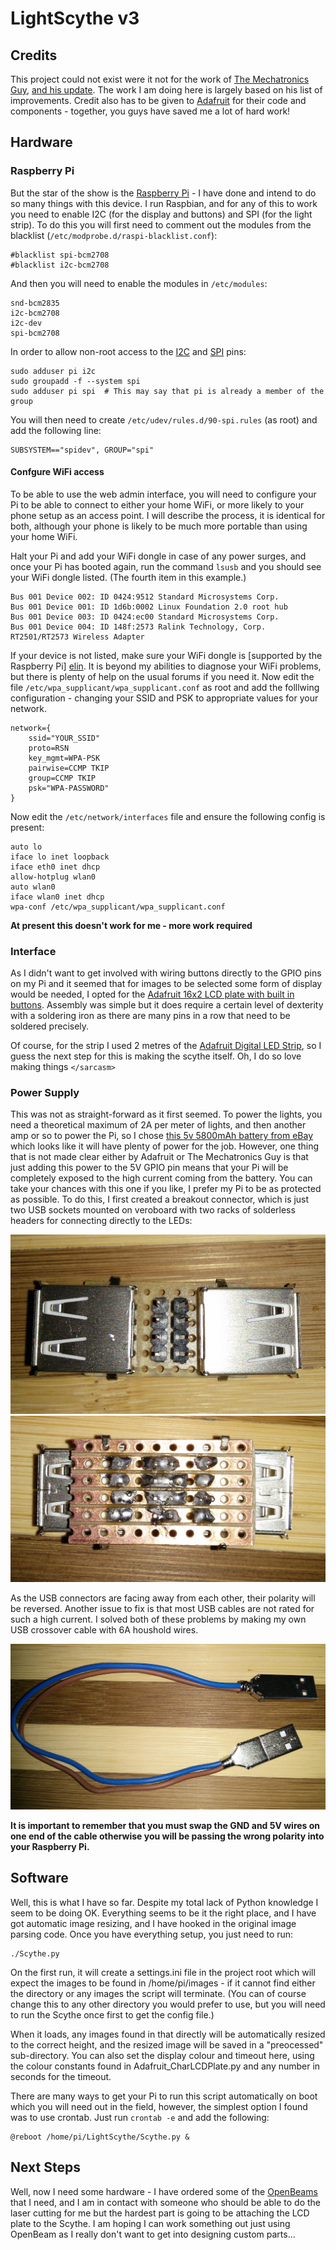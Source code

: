 # LightScythe v3 #
## Credits ##
This project could not exist were it not for the work of [The Mechatronics Guy][mech],
[and his update][mech2].  The work I am doing here is largely based on his list of
improvements.  Credit also has to be given to [Adafruit][adafruit] for their code and
components - together, you guys have saved me a lot of hard work!

## Hardware ##

### Raspberry Pi ###
But the star of the show is the [Raspberry Pi][rpi] - I have done and intend to do so many
things with this device. I run Raspbian, and for any of this to work you need to enable I2C
(for the display and buttons) and SPI (for the light strip).  To do this you will first
need to comment out the modules from the blacklist (`/etc/modprobe.d/raspi-blacklist.conf`):

    #blacklist spi-bcm2708
    #blacklist i2c-bcm2708

And then you will need to enable the modules in `/etc/modules`:

    snd-bcm2835
    i2c-bcm2708
    i2c-dev
    spi-bcm2708

In order to allow non-root access to the [I2C][i2c] and [SPI][spi] pins:

    sudo adduser pi i2c
    sudo groupadd -f --system spi
    sudo adduser pi spi  # This may say that pi is already a member of the group

You will then need to create `/etc/udev/rules.d/90-spi.rules` (as root) and add
the following line:

    SUBSYSTEM=="spidev", GROUP="spi"

#### Confgure WiFi access ####
To be able to use the web admin interface, you will need to configure your Pi to be able
to connect to either your home WiFi, or more likely to your phone setup as an access
point.  I will describe the process, it is identical for both, although your phone is
likely to be much more portable than using your home WiFi.

Halt your Pi and add your WiFi dongle in case of any power surges, and once your Pi has
booted again, run the command `lsusb` and you should see your WiFi dongle listed. (The
fourth item in this example.)

    Bus 001 Device 002: ID 0424:9512 Standard Microsystems Corp.
    Bus 001 Device 001: ID 1d6b:0002 Linux Foundation 2.0 root hub
    Bus 001 Device 003: ID 0424:ec00 Standard Microsystems Corp.
    Bus 001 Device 004: ID 148f:2573 Ralink Technology, Corp. RT2501/RT2573 Wireless Adapter

If your device is not listed, make sure your WiFi dongle is [supported by the Raspberry Pi]
[elin]. It is beyond my abilities to diagnose your WiFi problems, but there is plenty of
help on the usual forums if you need it.  Now edit the file `/etc/wpa_supplicant/wpa_supplicant.conf`
as root and add the folllwing configuration - changing your SSID and PSK to appropriate values
for your network.

    network={
        ssid="YOUR_SSID"
        proto=RSN
        key_mgmt=WPA-PSK
        pairwise=CCMP TKIP
        group=CCMP TKIP
        psk="WPA-PASSWORD"
    }

Now edit the `/etc/network/interfaces` file and ensure the following config is present:

    auto lo
    iface lo inet loopback
    iface eth0 inet dhcp
    allow-hotplug wlan0
    auto wlan0
    iface wlan0 inet dhcp
    wpa-conf /etc/wpa_supplicant/wpa_supplicant.conf

**At present this doesn't work for me - more work required**

### Interface ###
As I didn't want to get involved with wiring buttons directly to the GPIO pins on my Pi
and it seemed that for images to be selected some form of display would be needed, I
opted for the [Adafruit 16x2 LCD plate with built in buttons][ada]. Assembly was simple
but it does require a certain level of dexterity with a soldering iron as there are many
pins in a row that need to be soldered precisely.

Of course, for the strip I used 2 metres of the [Adafruit Digital LED Strip][ada2], so
I guess the next step for this is making the scythe itself. Oh, I do so love making things
`</sarcasm>`

### Power Supply ###
This was not as straight-forward as it first seemed.  To power the lights, you need
a theoretical maximum of 2A per meter of lights, and then another amp or so to power
the Pi, so I chose [this 5v 5800mAh battery from eBay][battery] which looks like it
will have plenty of power for the job.  However, one thing that is not made clear
either by Adafruit or The Mechatronics Guy is that just adding this power to the 5V
GPIO pin means that your Pi will be completely exposed to the high current coming
from the battery.  You can take your chances with this one if you like, I prefer my
Pi to be as protected as possible.  To do this, I first created a breakout connector,
which is just two USB sockets mounted on veroboard with two racks of solderless headers
for connecting directly to the LEDs:

![Top down view of the power breakout](/images/connector-top.jpg?raw=true "Top down view of the power breakout")
![A view of my not so excellent sodlering skills](/images/connector-bottom.jpg?raw=true "A view of my not so excellent sodlering skills")

As the USB connectors are facing away from each other, their polarity will be reversed.
Another issue to fix is that most USB cables are not rated for such a high current. I
solved both of these problems by making my own USB crossover cable with 6A houshold wires.

![My 6A crossover cable](/images/usb-crossover.jpg?raw=true "My 6A crossover cable")

**It is important to remember that you must swap the GND and 5V wires on one end of the
cable otherwise you will be passing the wrong polarity into your Raspberry Pi.**

## Software ##
Well, this is what I have so far.  Despite my total lack of Python knowledge I seem
to be doing OK. Everything seems to be it the right place, and I have got automatic
image resizing, and I have hooked in the original image parsing code.  Once you have
everything setup, you just need to run:

    ./Scythe.py

On the first run, it will create a settings.ini file in the project root which will expect
the images to be found in /home/pi/images - if it cannot find either the directory or any
images the script will terminate.  (You can of course change this to any other directory
you would prefer to use, but you will need to run the Scythe once first to get the config
file.)

When it loads, any images found in that directly will be automatically resized to the
correct height, and the resized image will be saved in a "preocessed" sub-directory. You 
can also set the display colour and timeout here, using the colour constants found in 
Adafruit_CharLCDPlate.py and any number in seconds for the timeout.

There are many ways to get your Pi to run this script automatically on boot which you
will need out in the field, however, the simplest option I found was to use crontab. 
Just run `crontab -e` and add the following:

    @reboot /home/pi/LightScythe/Scythe.py &

## Next Steps ##
Well, now I need some hardware - I have ordered some of the [OpenBeams][openbeam] that
I need, and I am in contact with someone who should be able to do the laser cutting
for me but the hardest part is going to be attaching the LCD plate to the Scythe. I
am hoping I can work something out just using OpenBeam as I really don't want to get
into designing custom parts...

[mech]: https://sites.google.com/site/mechatronicsguy/lightscythe
[mech2]: https://sites.google.com/site/mechatronicsguy/lightscythe-v2
[adafruit]: https://learn.adafruit.com/light-painting-with-raspberry-pi
[ada]: https://learn.adafruit.com/adafruit-16x2-character-lcd-plus-keypad-for-raspberry-pi
[ada2]: https://learn.adafruit.com/digital-led-strip
[rpi]: http://www.raspberrypi.org/
[i2c]: http://skpang.co.uk/blog/archives/575
[spi]: http://quick2wire.com/non-root-access-to-spi-on-the-pi/
[openbeam]: http://www.openbeamusa.com/
[battery]: http://www.ebay.co.uk/itm/12V-3800mah-5V-USB-5800mah-DC-Rechargeable-Li-ion-Battery-Pack-with-UK-charger-/171337179921
[elin]: http://elinux.org/RPi_USB_Wi-Fi_Adapters
